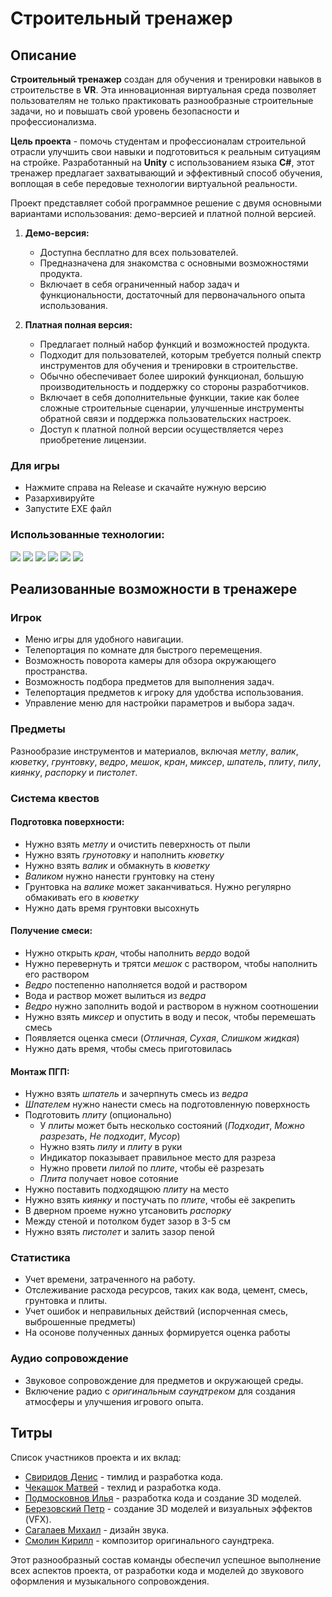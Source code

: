# Строительный тренажер

## Описание

**Строительный тренажер** создан для обучения и тренировки навыков в строительстве в **VR**. Эта инновационная виртуальная среда позволяет пользователям не только практиковать разнообразные строительные задачи, но и повышать свой уровень безопасности и профессионализма.

**Цель проекта** - помочь студентам и профессионалам строительной отрасли улучшить свои навыки и подготовиться к реальным ситуациям на стройке. Разработанный на **Unity** с использованием языка **C#**, этот тренажер предлагает захватывающий и эффективный способ обучения, воплощая в себе передовые технологии виртуальной реальности.

Проект представляет собой программное решение с двумя основными вариантами использования: демо-версией и платной полной версией.

1. **Демо-версия:**
   - Доступна бесплатно для всех пользователей.
   - Предназначена для знакомства с основными возможностями продукта.
   - Включает в себя ограниченный набор задач и функциональности, достаточный для первоначального опыта использования.

2. **Платная полная версия:**
   - Предлагает полный набор функций и возможностей продукта.
   - Подходит для пользователей, которым требуется полный спектр инструментов для обучения и тренировки в строительстве.
   - Обычно обеспечивает более широкий функционал, большую производительность и поддержку со стороны разработчиков.
   - Включает в себя дополнительные функции, такие как более сложные строительные сценарии, улучшенные инструменты обратной связи и поддержка пользовательских настроек.
   - Доступ к платной полной версии осуществляется через приобретение лицензии.
  
### Для игры
* Нажмите справа на Release и скачайте нужную версию
* Разархивируйте
* Запустите EXE файл

### Использованные технологии: 

![](https://img.shields.io/badge/c%23-%23239120.svg?style=for-the-badge&logo=csharp&logoColor=white)
![](https://img.shields.io/badge/unity-%23000000.svg?style=for-the-badge&logo=unity&logoColor=white)
![](https://img.shields.io/badge/github-%23121011.svg?style=for-the-badge&logo=github&logoColor=white)
![](https://img.shields.io/badge/blender-%23F5792A.svg?style=for-the-badge&logo=blender&logoColor=white)
![](https://img.shields.io/badge/jira-%230A0FFF.svg?style=for-the-badge&logo=jira&logoColor=white)
![](https://img.shields.io/badge/Rider-000000.svg?style=for-the-badge&logo=Rider&logoColor=white&color=black&labelColor=crimson)

## Реализованные возможности в тренажере

### Игрок
- Меню игры для удобного навигации.
- Телепортация по комнате для быстрого перемещения.
- Возможность поворота камеры для обзора окружающего пространства.
- Возможность подбора предметов для выполнения задач.
- Телепортация предметов к игроку для удобства использования.
- Управление меню для настройки параметров и выбора задач.

### Предметы
Разнообразие инструментов и материалов, включая *метлу*, *валик*, *кюветку*, *грунтовку*, *ведро*, *мешок*, *кран*, *миксер*, *шпатель*, *плиту*, *пилу*, *киянку*, *распорку* и *пистолет*.

### Система квестов
#### Подготовка поверхности:
- Нужно взять *метлу* и очистить певерхность от пыли
- Нужно взять *грунотовку* и наполнить *кюветку*
- Нужно взять *валик* и обмакнуть в *кюветку*
- *Валиком* нужно нанести грунтовку на стену
- Грунтовка на *валике* может заканчиваться. Нужно регулярно обмакивать его в *кюветку*
- Нужно дать время грунтовки высохнуть

#### Получение смеси:
- Нужно открыть *кран*, чтобы наполнить *вердо* водой
- Нужно перевернуть и трятси *мешок* с раствором, чтобы наполнить его раствором
- *Ведро* постепенно наполняется водой и раствором
- Вода и раствор может вылиться из *ведра*
- *Ведро* нужно заполнить водой и раствором в нужном соотношении
- Нужно взять *миксер* и опустить в воду и песок, чтобы перемешать смесь
- Появляется оценка смеси (*Отличная*, *Сухая*, *Слишком жидкая*)
- Нужно дать время, чтобы смесь приготовилась

#### Монтаж ПГП:
- Нужно взять *шпатель* и зачерпнуть смесь из *ведра*
- *Шпателем* нужно нанести смесь на подготовленную поверхность
- Подготовить *плиту* (опционально)
    + У *плиты* может быть несколько состояний (*Подходит*, *Можно разрезать*, *Не подходит*, *Мусор*)
    + Нужно взять *пилу* и *плиту* в руки
    + Индикатор показывает правильное место для разреза
    + Нужно провети *пилой* по *плите*, чтобы её разрезать
    + *Плита* получает новое сотояние
- Нужно поставить подходящюю *плиту* на место
- Нужно взять *киянку* и постучать по *плите*, чтобы её закрепить
- В дверном проеме нужно утсановить *распорку*
- Между стеной и потолком будет зазор в 3-5 см
- Нужно взять *пистолет* и залить зазор пеной

### Статистика
- Учет времени, затраченного на работу.
- Отслеживание расхода ресурсов, таких как вода, цемент, смесь, грунтовка и плиты.
- Учет ошибок и неправильных действий (испорченная смесь, выброшенные предметы)
- На осонове полученных данных формируется оценка работы

### Аудио сопровождение
- Звуковое сопровождение для предметов и окружающей среды.
- Включение радио с *оригинальным саундтреком* для создания атмосферы и улучшения игрового опыта.

## Титры
Список участников проекта и их вклад:

- [Свиридов Денис](https://github.com/MrFireDeN) - тимлид и разработка кода.
- [Чекашок Матвей](https://github.com/Ryize) - техлид и разработка кода.
- [Подмосковнов Илья](https://github.com/rokosvlg) - разработка кода и создание 3D моделей.
- [Березовский Петр](https://github.com/8RODOGAST8) - создание 3D моделей и визуальных эффектов (VFX).
- [Сагалаев Михаил](https://github.com/Gissigunth) - дизайн звука.
- [Смолин Кирилл](https://vk.com/iluvatar_eru) - композитор оригинального саундтрека.

Этот разнообразный состав команды обеспечил успешное выполнение всех аспектов проекта, от разработки кода и моделей до звукового оформления и музыкального сопровождения.

